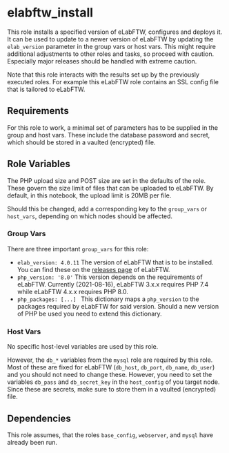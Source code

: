 # elabftw_install

This role installs a specified version of eLabFTW, configures and deploys it.
It can be used to update to a newer version of eLabFTW by updating the `elab_version`
parameter in the group vars or host vars. This might require additional adjustments
to other roles and tasks, so proceed with caution. Especially major releases should
be handled with extreme caution.

Note that this role interacts with the results set up by the previously executed roles.
For example this eLabFTW role contains an SSL config file that is tailored to eLabFTW.

## Requirements

For this role to work, a minimal set of parameters has to be supplied in
the group and host vars. These include the database password and secret,
which should be stored in a vaulted (encrypted) file.


## Role Variables

The PHP upload size and POST size are set in the defaults of the role.
These govern the size limit of files that can be uploaded to eLabFTW.
By default, in this notebook, the upload limit is 20MB per file.

Should this be changed, add a corresponding key to the `group_vars` or `host_vars`,
depending on which nodes should be affected.


### Group Vars
There are three important `group_vars` for this role:

- `elab_version: 4.0.11` The version of eLabFTW that is to be installed. You can find these on the
  [releases page](https://github.com/elabftw/elabftw/releases) of eLabFTW.
- `php_version: '8.0'` This version depends on the requirements of eLabFTW. Currently (2021-08-16),
  eLabFTW 3.x.x requires PHP 7.4 while eLabFTW 4.x.x requires PHP 8.0.
- `php_packages: [...] ` This dictionary maps a `php_version` to the packages required by eLabFTW
  for said version. Should a new version of PHP be used you need to extend this dictionary.


### Host Vars
No specific host-level variables are used by this role.

However, the `db_*` variables from the `mysql` role are required by this role.
Most of these are fixed for eLabFTW (`db_host`, `db_port`, `db_name`, `db_user`)
and you should not need to change these.
However, you need to set the variables `db_pass` and `db_secret_key` in the
`host_config` of you target node. Since these are secrets, make sure to store
them in a vaulted (encrypted) file.


## Dependencies

This role assumes, that the roles `base_config`, `webserver`, and `mysql` have already been run.
